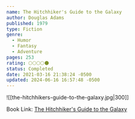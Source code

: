```yaml
---
name: The Hitchhiker's Guide to the Galaxy
author: Douglas Adams
published: 1979
type: Fiction
genre:
  - Humor
  - Fantasy
  - Adventure
pages: 253
rating: 🌕🌕🌕🌕🌑
status: Completed
date: 2021-03-16 21:38:24 -0500
updated: 2024-06-16 16:57:48 -0500
---
```


![[the-hitchhikers-guide-to-the-galaxy.jpg|300]]

Book Link: [The Hitchhiker's Guide to the Galaxy](https://www.goodreads.com/book/show/11.The_Hitchhiker_s_Guide_to_the_Galaxy)
